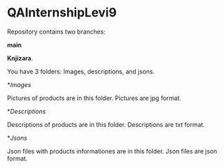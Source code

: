 # QAInternshipLevi9

Repository contains two branches:

**main**

**Knjizara**.


You have 3 folders: Images, descriptions, and jsons.


**Images*

Pictures of products are in this folder. Pictures are jpg format.

**Descriptions*

Descriptions of products are in this folder. Descriptions are txt format.

**Jsons*

Json files with products informationes are in this folder. Json files are json format.

